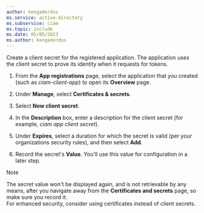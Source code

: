 ```yaml
---
author: kengaderdus
ms.service: active-directory
ms.subservice: ciam
ms.topic: include
ms.date: 05/05/2023
ms.author: kengaderdus
---
```


Create a client secret for the registered application. The application uses the client secret to prove its identity when it requests for tokens.

1. From the **App registrations** page, select the application that you created (such as *ciam-client-app*) to open its **Overview** page.

1. Under **Manage**, select **Certificates & secrets**.

1. Select **New client secret**.

1. In the **Description** box, enter a description for the client secret (for example, *ciam app client secret*).

1. Under **Expires**, select a duration for which the secret is valid (per your organizations security rules), and then select **Add**.

1. Record the secret's **Value**. You'll use this value for configuration in a later step.

> [!NOTE] 
> The secret value won't be displayed again, and is not retrievable by any means, after you navigate away from the **Certificates and secrets** page, so make sure you record it. <br> For enhanced security, consider using certificates instead of client secrets.